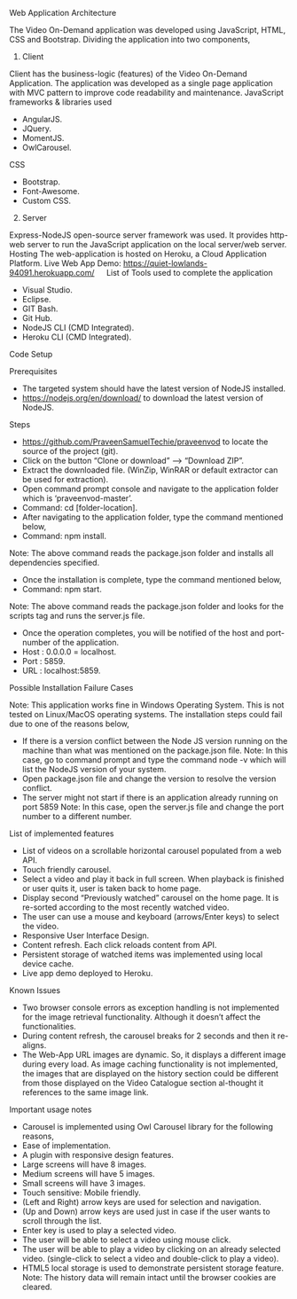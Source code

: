 Web Application Architecture

The Video On-Demand application was developed using JavaScript, HTML, CSS and Bootstrap. 
Dividing the application into two components,

1)	Client

Client has the business-logic (features) of the Video On-Demand Application. The application was developed as a single page application with MVC pattern to improve code readability and maintenance.
JavaScript frameworks & libraries used
- AngularJS.
-	JQuery.
-	MomentJS.
-	OwlCarousel.

CSS
-	Bootstrap.
-	Font-Awesome.
-	Custom CSS.

2)	Server

Express-NodeJS open-source server framework was used. It provides http-web server to run the JavaScript application on the local server/web server.
Hosting
The web-application is hosted on Heroku, a Cloud Application Platform. 
Live Web App Demo: https://quiet-lowlands-94091.herokuapp.com/
 
List of Tools used to complete the application
-	Visual Studio. 
-	Eclipse.
-	GIT Bash.
-	Git Hub.
-	NodeJS CLI (CMD Integrated).
-	Heroku CLI (CMD Integrated).

Code Setup

Prerequisites

-	The targeted system should have the latest version of NodeJS installed.
-	https://nodejs.org/en/download/ to download the latest version of NodeJS.

Steps
-	https://github.com/PraveenSamuelTechie/praveenvod to locate the source of the project (git).  
-	Click on the button “Clone or download” --> “Download ZIP”.
-	Extract the downloaded file. (WinZip, WinRAR or default extractor can be used for extraction).
-	Open command prompt console and navigate to the application folder which is ‘praveenvod-master’.
-	Command: cd [folder-location].
-	After navigating to the application folder, type the command mentioned below,
-	Command: npm install.

Note: The above command reads the package.json folder and installs all dependencies specified.  
-	Once the installation is complete, type the command mentioned below,
-	Command: npm start.

Note: The above command reads the package.json folder and looks for the scripts tag and runs the server.js file.
-	Once the operation completes, you will be notified of the host and port-number of the application.
-	Host : 0.0.0.0 = localhost.
-	Port : 5859.
-	URL : localhost:5859.

Possible Installation Failure Cases

Note: This application works fine in Windows Operating System. This is not tested on Linux/MacOS operating systems.
The installation steps could fail due to one of the reasons below,
-	If there is a version conflict between the Node JS version running on the machine than what was mentioned on the package.json file.
Note: In this case, go to command prompt and type the command node -v which will list the NodeJS version of your system.
-	Open package.json file and change the version to resolve the version conflict.
-	The server might not start if there is an application already running on port 5859
Note: In this case, open the server.js file and change the port number to a different number.

List of implemented features

-	List of videos on a scrollable horizontal carousel populated from a web API.
-	Touch friendly carousel.
-	Select a video and play it back in full screen. When playback is finished or user quits it, user is taken back to home page.
-	Display second “Previously watched” carousel on the home page. It is re-sorted according to the most recently watched video.
-	The user can use a mouse and keyboard (arrows/Enter keys) to select the video.
-	Responsive User Interface Design.
-	Content refresh. Each click reloads content from API.
-	Persistent storage of watched items was implemented using local device cache.
-	Live app demo deployed to Heroku.

Known Issues

-	Two browser console errors as exception handling is not implemented for the image retrieval functionality. Although it doesn’t affect the functionalities.
-	During content refresh, the carousel breaks for 2 seconds and then it re-aligns. 
-	The Web-App URL images are dynamic. So, it displays a different image during every load. As image caching functionality is not implemented, the images that are displayed on the history section could be different from those displayed on the Video Catalogue section al-thought it references to the same image link.

Important usage notes

-	Carousel is implemented using Owl Carousel library for the following reasons,
-	Ease of implementation.
-	A plugin with responsive design features. 
-	Large screens will have 8 images.
-	Medium screens will have 5 images.
- Small screens will have 3 images.
-	Touch sensitive: Mobile friendly.
- (Left and Right) arrow keys are used for selection and navigation.
-	(Up and Down) arrow keys are used just in case if the user wants to scroll through the list.
-	Enter key is used to play a selected video.
-	The user will be able to select a video using mouse click.
-	The user will be able to play a video by clicking on an already selected video. (single-click to select a video and double-click to play a video).
-	HTML5 local storage is used to demonstrate persistent storage feature. Note: The history data will remain intact until the browser cookies are cleared. 
